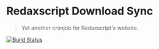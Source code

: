 Redaxscript Download Sync
=========================

> Yet another cronjob for Redaxscript's website.

[![Build Status](https://img.shields.io/travis/redaxscript/redaxscript-download-sync.svg)](https://travis-ci.org/redaxscript/redaxscript-download-sync)
